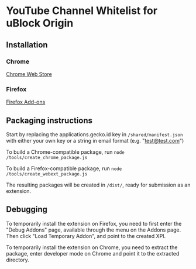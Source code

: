 # YouTube Channel Whitelist for uBlock Origin
## Installation
### Chrome
[Chrome Web Store](https://chrome.google.com/webstore/detail/youtube-channel-whitelist/pbgojokkgbikdofpgphemhldcbaejfog?)
### Firefox
[Firefox Add-ons](https://addons.mozilla.org/en-US/firefox/addon/youtube-channel-whitelist/)

## Packaging instructions
Start by replacing the applications.gecko.id key in ```/shared/manifest.json``` with either your own key or a string in email format (e.g. "test@test.com")

To build a Chrome-compatible package, run ```node /tools/create_chrome_package.js```

To build a Firefox-compatible package, run ```node /tools/create_webext_package.js```

The resulting packages will be created in ```/dist/```, ready for submission as an extension.

## Debugging
To temporarily install the extension on Firefox, you need to first enter the "Debug Addons" page, available through the menu on the Addons page. Then click "Load Temporary Addon", and point to the created XPI.

To temporarily install the extension on Chrome, you need to extract the package, enter developer mode on Chrome and point it to the extracted directory.
